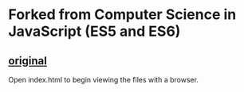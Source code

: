 # Forked from Computer Science in JavaScript (ES5 and ES6)
## [original](https://github.com/benoitvallon/computer-science-in-javascript)

Open index.html to begin viewing the files with a browser.